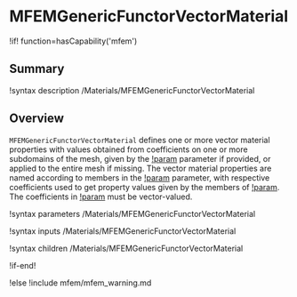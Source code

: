 # MFEMGenericFunctorVectorMaterial

!if! function=hasCapability('mfem')

## Summary

!syntax description /Materials/MFEMGenericFunctorVectorMaterial

## Overview

`MFEMGenericFunctorVectorMaterial` defines one or more vector material properties with values
obtained from coefficients on one or more subdomains of the mesh, given by the [!param](/Materials/MFEMGenericFunctorVectorMaterial/block) parameter
if provided, or applied to the entire mesh if missing. The vector material properties are named
according to members in the [!param](/Materials/MFEMGenericFunctorVectorMaterial/prop_names) parameter, with respective coefficients used to get property
values given by the members of [!param](/Materials/MFEMGenericFunctorVectorMaterial/prop_values). The coefficients in [!param](/Materials/MFEMGenericFunctorVectorMaterial/prop_names) must be vector-valued.

!syntax parameters /Materials/MFEMGenericFunctorVectorMaterial

!syntax inputs /Materials/MFEMGenericFunctorVectorMaterial

!syntax children /Materials/MFEMGenericFunctorVectorMaterial

!if-end!

!else
!include mfem/mfem_warning.md
